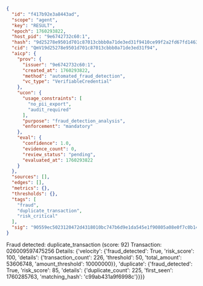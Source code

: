 ```json
{
  "id": "f417b92e3a8443ad",
  "scope": "agent",
  "key": "RESULT",
  "epoch": 1760293822,
  "host_pid": "9e6742732c60:1",
  "hash": "9d25278e9501d701c87013cbbb0a71de3ed31f9410ce99f2a2fd67fd14635300",
  "cid": "QmV19d25278e9501d701c87013cbbb0a71de3ed31f94",
  "aicp": {
    "prov": {
      "issuer": "9e6742732c60:1",
      "created_at": 1760293822,
      "method": "automated_fraud_detection",
      "vc_type": "VerifiableCredential"
    },
    "ucon": {
      "usage_constraints": [
        "no_pii_export",
        "audit_required"
      ],
      "purpose": "fraud_detection_analysis",
      "enforcement": "mandatory"
    },
    "eval": {
      "confidence": 1.0,
      "evidence_count": 0,
      "review_status": "pending",
      "evaluated_at": 1760293822
    }
  },
  "sources": [],
  "edges": [],
  "metrics": {},
  "thresholds": {},
  "tags": [
    "fraud",
    "duplicate_transaction",
    "risk_critical"
  ],
  "sig": "90559ec5023120472d4318010bc747b6d9e1da545e1f90805a08e0f7c0b143fd"
}
```

Fraud detected: duplicate_transaction (score: 92)
Transaction: 026009597475256
Details: {'velocity': {'fraud_detected': True, 'risk_score': 100, 'details': {'transaction_count': 226, 'threshold': 50, 'total_amount': 53606748, 'amount_threshold': 10000000}}, 'duplicate': {'fraud_detected': True, 'risk_score': 85, 'details': {'duplicate_count': 225, 'first_seen': 1760285763, 'matching_hash': 'c99ab431a9f6998c'}}}}